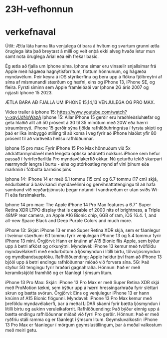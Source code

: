 # 23H-vefhonnun
# verkefnaval

Útlit: Ætla láta hanna líta venjulega út bara á hvítum og svartum grunni ætla öruglega láta það breytast á milli og veit enþá ekki alveg hvaða letur mun samt nota öruglega Arial eða eih frekar basic.

Ég ætla að fjalla um Iphone síma. Iphone símar eru vinsælir snjallsímar frá Apple með hágæða hagnýtisforritum, flottum hönnunum, og hágæða myndavélum. Þeir keyra á iOS stýrikerfinu og bera upp á flókna fjölbreytni af síma af mismunandi stærðum og hæfni, eins og iPhone 13, iPhone SE, og fleira. Fyrsti síminn sem Apple framleiðaði var Iphone 2G árið 2007 og nýjasti Iphone 15 2023.

ÆTLA BARA AÐ FJALLA UM IPHONE 15,14,13 VENJULEGA OG PRO MAX.


Video trailer á iphone 15: https://www.youtube.com/watch?v=xqyUdNxWazA
Iphone 15:
Allar iPhone 15 gerðir eru hraðhleðsluhæfar og geta hlaðið allt að 50 prósent á 30 til 35 mínútum með 20W eða hærri straumbreyti. iPhone 15 gerðir sýna fjölda rafhlöðuhringrása í fyrsta skipti og það er líka innbyggð stilling til að koma í veg fyrir að iPhone hlaðist yfir 80 prósent til að varðveita heilsu rafhlöðunnar.

Iphone 15 pro max:
Fyrir iPhone 15 Pro Max hönnuðum við 5x aðdráttarmyndavél með lengsta optíska aðdrætti nokkurs iPhone sem hefur passað í fyrirferðarlitla Pro myndavélakerfið okkar. Nú geturðu tekið skarpari nærmyndir lengra í burtu - eins og stórkostleg mynd af vini þínum eða markmið í fótbolta barnsins þíns


Iphone 14:
IPhone 14 er með 6.1 tommu (15 cm) og 6.7 tommu (17 cm) skjá, endurbætur á bakvísandi myndavélinni og gervihnattatengingu til að hafa samband við neyðarþjónustu þegar notandi í vandræðum er utan sviðs Wi-Fi eða farsímakerfa.

Iphone 14 pro max:
The Apple iPhone 14 Pro Max features a 6.7" Super Retina XDR LTPO display that is capable of 2000 nits of brightness, a Triple 48MP rear camera, an Apple A16 Bionic chip, 6GB of ram, iOS 16.4. 1, and all-new Space Black and Deep Purple Colors and much more.


iPhone 13: 
Skjár: iPhone 13 er með Super Retina XDR skjá, sem er fáanlegur í tveimur 
stærðum: 6.1 tommu fyrir venjulegan iPhone 13 og 5.4 tommur fyrir iPhone 13 mini. 
Örgjörvi: Hann er knúinn af A15 Bionic flís Apple, sem býður upp á betri afköst og orkunýtni. 
Myndavél: iPhone 13 kemur með tvöföldu myndavélakerfi með endurbótum á ljósmyndun í lítilli birtu, tölvuljósmyndun og myndbandsupptöku. 
Rafhlöðuending: Apple heldur því fram að iPhone 13 bjóði upp á betri endingu rafhlöðunnar miðað við forvera sína. 
5G: Það styður 5G tengingu fyrir hraðari gagnahraða. 
Hönnun: Það er með keramikskjöld framhlið og er fáanlegt í ýmsum litum. 

iPhone 13 Pro Max:
Skjár: iPhone 13 Pro Max er með Super Retina XDR skjá með ProMotion tækni, sem býður upp á hærri hressingarhraða fyrir sléttari skrun og bætta svörun. 
Örgjörvi: Eins og venjulegur iPhone 13 er hann knúinn af A15 Bionic flögunni. 
Myndavél: iPhone 13 Pro Max kemur með þreföldu myndavélakerfi, þar á meðal LiDAR skanni fyrir bætta ljósmyndun í lítilli birtu og aukinn veruleikaforrit. 
Rafhlöðuending: Það býður einnig upp á bætta endingu rafhlöðunnar miðað við fyrri Pro gerðir. 
Hönnun: Það er með ryðfríu stáli ramma og er fáanlegt í ýmsum litum. 
Geymsluvalkostir: iPhone 13 Pro Max er fáanlegur í mörgum geymslustillingum, þar á meðal valkostum með meiri getu.
